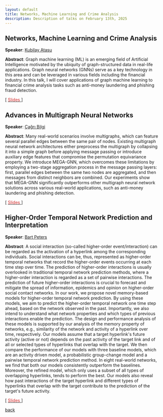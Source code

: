 ```yaml
---
layout: default
title: Networks, Machine Learning and Crime Analysis
description: Description of talks on February 13th, 2025
---
```




## Networks, Machine Learning and Crime Analysis


**Speaker**: [Kubilay Atasu](https://atasu-kubilay.github.io/)

**Abstract**: Graph machine learning (ML) is an emerging field of Artificial Intelligence motivated by the ubiquity of graph-structured data in real-life applications. Graph neural networks (GNNs) serve as a key technology in this area and can be leveraged in various fields including the financial industry. In this talk, I will cover applications of graph machine learning to financial crime analysis tasks such as anti-money laundering and phishing fraud detection.

[ [<span style="color:#D22B2B">Slides</span>
    ](../slides/20250213_atasu.pdf) ] 


## Advances in Multigraph Neural Networks

**Speaker**: [Çağrı Bilgi](https://hcagri.github.io/)

**Abstract**: Many real-world scenarios involve multigraphs, which can feature several parallel edges between the same pair of nodes. Existing multigraph neural network architectures either preprocess the multigraph by collapsing it into a simple graph before applying message passing or introduce auxiliary edge features that compromise the permutation equivariance property. We introduce MEGA-GNN, which overcomes these limitations by employing a two-stage aggregation process in the message passing layers: first, parallel edges between the same two nodes are aggregated, and then messages from distinct neighbors are combined. Our experiments show that MEGA-GNN significantly outperforms other multigraph neural network solutions across various real-world applications, such as anti-money laundering and phishing detection.

[ [<span style="color:#D22B2B">Slides</span>
    ](../slides/20250213_bilgi.pdf) ] 


## Higher-Order Temporal Network Prediction and Interpretation

**Speaker**: [Bart Peters](https://www.tudelft.nl/ewi/over-de-faculteit/afdelingen/intelligent-systems/multimedia-computing/people/bart-peters)

**Abstract**: A social interaction (so-called higher-order event/interaction) can be regarded as the activation of a hyperlink among the corresponding individuals. Social interactions can be, thus, represented as higher-order temporal networks that record the higher-order events occurring at each time step over time. The prediction of higher-order interactions is usually overlooked in traditional temporal network prediction methods, where a higher-order interaction is regarded as a set of pairwise interactions. The prediction of future higher-order interactions is crucial to forecast and mitigate the spread of information, epidemics and opinion on higher-order social contact networks. 
In our work, we propose novel memory-based models for higher-order temporal network prediction. By using these models, we aim to predict the higher-order temporal network one time step ahead, based on the network observed in the past. Importantly, we also intend to understand what network properties and which types of previous interactions enable the prediction. The design and performance analysis of these models is supported by our analysis of the memory property of networks, e.g., similarity of the network and activity of a hyperlink over time, respectively. Our models assume that a target hyperlink's future activity (active or not) depends on the past activity of the target link and of all or selected types of hyperlinks that overlap with the target. We then compare the performance of our models with three baseline models, which are an activity driven model, a probabilistic group-change model and a pairwise temporal network prediction method. In eight real-world networks, we find that both our models consistently outperform the baselines. Moreover, the refined model, which only uses a subset of all types of overlapping hyperlinks, tends to perform the best. Our models also reveal how past interactions of the target hyperlink and different types of hyperlinks that overlap with the target contribute to the prediction of the target's future activity.

[ [<span style="color:#D22B2B">Slides</span>
    ](../slides/20250213_peters.pdf) ] 


[back](../index.md#february-13th-2025-networks-and-crime-analysis)
